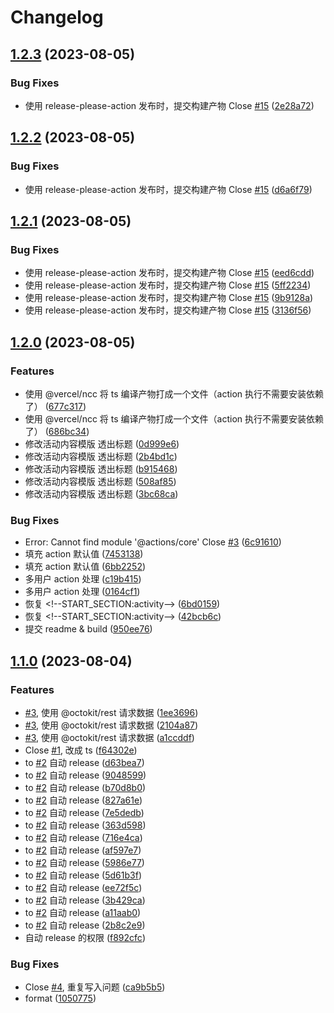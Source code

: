 # Changelog

## [1.2.3](https://github.com/cloud-webide/group-github-activity-readme/compare/v1.2.2...v1.2.3) (2023-08-05)


### Bug Fixes

* 使用 release-please-action 发布时，提交构建产物 Close [#15](https://github.com/cloud-webide/group-github-activity-readme/issues/15) ([2e28a72](https://github.com/cloud-webide/group-github-activity-readme/commit/2e28a72af49a1e00f9eb19cd010a1f3bc42f9f37))

## [1.2.2](https://github.com/cloud-webide/group-github-activity-readme/compare/v1.2.1...v1.2.2) (2023-08-05)


### Bug Fixes

* 使用 release-please-action 发布时，提交构建产物 Close [#15](https://github.com/cloud-webide/group-github-activity-readme/issues/15) ([d6a6f79](https://github.com/cloud-webide/group-github-activity-readme/commit/d6a6f7941322efa224e5ec9017426e8983facc95))

## [1.2.1](https://github.com/cloud-webide/group-github-activity-readme/compare/v1.2.0...v1.2.1) (2023-08-05)


### Bug Fixes

* 使用 release-please-action 发布时，提交构建产物 Close [#15](https://github.com/cloud-webide/group-github-activity-readme/issues/15) ([eed6cdd](https://github.com/cloud-webide/group-github-activity-readme/commit/eed6cdde47c66896e4878672daf3fcb9f6b2136d))
* 使用 release-please-action 发布时，提交构建产物 Close [#15](https://github.com/cloud-webide/group-github-activity-readme/issues/15) ([5ff2234](https://github.com/cloud-webide/group-github-activity-readme/commit/5ff22349e832bb0a10a26b3919d40a2cb544ffc4))
* 使用 release-please-action 发布时，提交构建产物 Close [#15](https://github.com/cloud-webide/group-github-activity-readme/issues/15) ([9b9128a](https://github.com/cloud-webide/group-github-activity-readme/commit/9b9128adabd9ed65c5ad86898c593610c65f51f7))
* 使用 release-please-action 发布时，提交构建产物 Close [#15](https://github.com/cloud-webide/group-github-activity-readme/issues/15) ([3136f56](https://github.com/cloud-webide/group-github-activity-readme/commit/3136f5665dbd77b94e801300f751a9d0094d66a9))

## [1.2.0](https://github.com/cloud-webide/group-github-activity-readme/compare/v1.1.0...v1.2.0) (2023-08-05)


### Features

* 使用 @vercel/ncc 将 ts 编译产物打成一个文件（action 执行不需要安装依赖了） ([677c317](https://github.com/cloud-webide/group-github-activity-readme/commit/677c317860dec3b29542aeaa13a121b879d48bcc))
* 使用 @vercel/ncc 将 ts 编译产物打成一个文件（action 执行不需要安装依赖了） ([686bc34](https://github.com/cloud-webide/group-github-activity-readme/commit/686bc348eda4a0f403ddceed17b8c846df5a5d46))
* 修改活动内容模版 透出标题 ([0d999e6](https://github.com/cloud-webide/group-github-activity-readme/commit/0d999e636000c8596196c19a664936dd33018438))
* 修改活动内容模版 透出标题 ([2b4bd1c](https://github.com/cloud-webide/group-github-activity-readme/commit/2b4bd1c275a081336f238cde340c7092804a8ea6))
* 修改活动内容模版 透出标题 ([b915468](https://github.com/cloud-webide/group-github-activity-readme/commit/b915468449f19ad5614a08d5e5cefa2bbdab7c42))
* 修改活动内容模版 透出标题 ([508af85](https://github.com/cloud-webide/group-github-activity-readme/commit/508af857e0253b1631f11deb842faa86d1df952c))
* 修改活动内容模版 透出标题 ([3bc68ca](https://github.com/cloud-webide/group-github-activity-readme/commit/3bc68ca23b7ff884b4b0c54649db02dca863b90b))


### Bug Fixes

* Error: Cannot find module '@actions/core' Close [#3](https://github.com/cloud-webide/group-github-activity-readme/issues/3) ([6c91610](https://github.com/cloud-webide/group-github-activity-readme/commit/6c916109d893d7dc6c42a86490ef25d546d52606))
* 填充 action 默认值 ([7453138](https://github.com/cloud-webide/group-github-activity-readme/commit/745313862c70f5da704d15ffd59f89e9415cb253))
* 填充 action 默认值 ([6bb2252](https://github.com/cloud-webide/group-github-activity-readme/commit/6bb22521470407d3c6ca0a2be46264c9abba8e72))
* 多用户 action 处理 ([c19b415](https://github.com/cloud-webide/group-github-activity-readme/commit/c19b4158ca5a60026a68f45a524ad7de3e3062f7))
* 多用户 action 处理 ([0164cf1](https://github.com/cloud-webide/group-github-activity-readme/commit/0164cf1f986e821da1c2973ac1887edcc2c6bbf8))
* 恢复 &lt;!--START_SECTION:activity--&gt; ([6bd0159](https://github.com/cloud-webide/group-github-activity-readme/commit/6bd0159d73e3b0126e62b64b8fee04b2c2852464))
* 恢复 &lt;!--START_SECTION:activity--&gt; ([42bcb6c](https://github.com/cloud-webide/group-github-activity-readme/commit/42bcb6c4b9e6a995da27de5414bb0f6c4492903b))
* 提交 readme & build ([950ee76](https://github.com/cloud-webide/group-github-activity-readme/commit/950ee766d2bdd0c4fcd999611489556112b9304c))

## [1.1.0](https://github.com/cloud-webide/group-github-activity-readme/compare/v1.0.4...v1.1.0) (2023-08-04)


### Features

* [#3](https://github.com/cloud-webide/group-github-activity-readme/issues/3), 使用 @octokit/rest 请求数据 ([1ee3696](https://github.com/cloud-webide/group-github-activity-readme/commit/1ee3696a42715813ffbfdc90e22d55ca6d7b408b))
* [#3](https://github.com/cloud-webide/group-github-activity-readme/issues/3), 使用 @octokit/rest 请求数据 ([2104a87](https://github.com/cloud-webide/group-github-activity-readme/commit/2104a872a9657dd11027191b507ac1adfc37c3db))
* [#3](https://github.com/cloud-webide/group-github-activity-readme/issues/3), 使用 @octokit/rest 请求数据 ([a1ccddf](https://github.com/cloud-webide/group-github-activity-readme/commit/a1ccddfe118263e10b8048f395b22980617c06c7))
* Close [#1](https://github.com/cloud-webide/group-github-activity-readme/issues/1), 改成 ts ([f64302e](https://github.com/cloud-webide/group-github-activity-readme/commit/f64302e04b8eb1238f52074a803f99b50b26891c))
* to [#2](https://github.com/cloud-webide/group-github-activity-readme/issues/2) 自动 release ([d63bea7](https://github.com/cloud-webide/group-github-activity-readme/commit/d63bea7fe384f5d001ac2b98e0c99fcd37c55183))
* to [#2](https://github.com/cloud-webide/group-github-activity-readme/issues/2) 自动 release ([9048599](https://github.com/cloud-webide/group-github-activity-readme/commit/90485994a3b333a9c951852841f8b69067691e29))
* to [#2](https://github.com/cloud-webide/group-github-activity-readme/issues/2) 自动 release ([b70d8b0](https://github.com/cloud-webide/group-github-activity-readme/commit/b70d8b010921b68ae429596af2eaa870e44ba326))
* to [#2](https://github.com/cloud-webide/group-github-activity-readme/issues/2) 自动 release ([827a61e](https://github.com/cloud-webide/group-github-activity-readme/commit/827a61e91aad73c0ae0076e19690ed3a5e05cedd))
* to [#2](https://github.com/cloud-webide/group-github-activity-readme/issues/2) 自动 release ([7e5dedb](https://github.com/cloud-webide/group-github-activity-readme/commit/7e5dedb11db04cd640ed2d820415f2e9c5cbacc4))
* to [#2](https://github.com/cloud-webide/group-github-activity-readme/issues/2) 自动 release ([363d598](https://github.com/cloud-webide/group-github-activity-readme/commit/363d5980bd94a4652f29487988d5f75ef0d8a319))
* to [#2](https://github.com/cloud-webide/group-github-activity-readme/issues/2) 自动 release ([716e4ca](https://github.com/cloud-webide/group-github-activity-readme/commit/716e4cae3cfc38bb37a8b1630c29ee0cf506609b))
* to [#2](https://github.com/cloud-webide/group-github-activity-readme/issues/2) 自动 release ([af597e7](https://github.com/cloud-webide/group-github-activity-readme/commit/af597e7161a12062852a3b0cb094396af4346be2))
* to [#2](https://github.com/cloud-webide/group-github-activity-readme/issues/2) 自动 release ([5986e77](https://github.com/cloud-webide/group-github-activity-readme/commit/5986e77aabaa70115799f0e8cee378a2efac10df))
* to [#2](https://github.com/cloud-webide/group-github-activity-readme/issues/2) 自动 release ([5d61b3f](https://github.com/cloud-webide/group-github-activity-readme/commit/5d61b3f443182ea2795008ce5e09a2736b020e13))
* to [#2](https://github.com/cloud-webide/group-github-activity-readme/issues/2) 自动 release ([ee72f5c](https://github.com/cloud-webide/group-github-activity-readme/commit/ee72f5c9fb592765e0241e7743fae56b8cf80575))
* to [#2](https://github.com/cloud-webide/group-github-activity-readme/issues/2) 自动 release ([3b429ca](https://github.com/cloud-webide/group-github-activity-readme/commit/3b429ca36314bd52b4c0b2482b12711dd19aa418))
* to [#2](https://github.com/cloud-webide/group-github-activity-readme/issues/2) 自动 release ([a11aab0](https://github.com/cloud-webide/group-github-activity-readme/commit/a11aab0b3de6c7262480d40e63ca56ec5d6c470f))
* to [#2](https://github.com/cloud-webide/group-github-activity-readme/issues/2) 自动 release ([2b8c2e9](https://github.com/cloud-webide/group-github-activity-readme/commit/2b8c2e94b5d6767853d7acd28a77d15482d72b28))
* 自动 release 的权限 ([f892cfc](https://github.com/cloud-webide/group-github-activity-readme/commit/f892cfc568cd33d9a3b3ba4a577127723d61686b))


### Bug Fixes

* Close [#4](https://github.com/cloud-webide/group-github-activity-readme/issues/4), 重复写入问题 ([ca9b5b5](https://github.com/cloud-webide/group-github-activity-readme/commit/ca9b5b577f359aa28a4e91555d6c6be1f19bb4fd))
* format ([1050775](https://github.com/cloud-webide/group-github-activity-readme/commit/10507754f768ce2a92ec0f5f3aa13ebc61db47a9))

